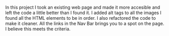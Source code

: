 In this project I took an existing web page and made it more accesible and left the code a little better than I found it.
I added alt tags to all the images
I found all the HTML elements to be in order.
I also refactored the code to make it cleaner.
All the links in the Nav Bar brings you to a spot on the page. 
I believe this meets the criteria. 